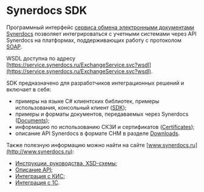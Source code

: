 # Synerdocs SDK

Программный интерфейс [сервиса обмена электронными документами Synerdocs](http://www.synerdocs.ru) позволяет интегрироваться с учетными системами через API Synerdocs на платформах, поддерживающих работу с протоколом [SOAP](https://ru.wikipedia.org/wiki/SOAP).

WSDL доступна по адресу [https://service.synerdocs.ru/ExchangeService.svc?wsdl](https://service.synerdocs.ru/ExchangeService.svc?wsdl).

SDK предназначено для разработчиков интеграционных решений и включает в себя:

* примеры на языке C# клиентских библиотек, примеры использования, консольный клиент ([SDK](https://github.com/Synerdocs/synerdocs-sdk/tree/master/SDK));
* примеры и форматы документов, передаваемых через Synerdocs ([Documents](https://github.com/Synerdocs/synerdocs-sdk/tree/master/Documents));
* информацию по использованию СКЗИ и сертификатов ([Certificates](https://github.com/Synerdocs/synerdocs-sdk/tree/master/Certificates));
* описание API Synerdocs в формате CHM в разделе [Downloads](https://github.com/Synerdocs/synerdocs-sdk/releases).

Также полезную информацию можно найти на сайте [www.synerdocs.ru](http://www.synerdocs.ru):
* [Инструкции, руководства, XSD-схемы](http://www.synerdocs.ru/support);
* [Описание API](https://club.directum.ru/webhelp/synerdocs/index.html?synerdocs_coll_api_synerdocs.htm);
* [Интеграция с КИС](http://www.synerdocs.ru/kis);
* [Интеграция с 1С](http://www.synerdocs.ru/1c).
